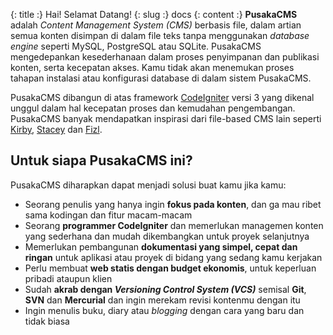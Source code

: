 {: title :} Hai! Selamat Datang!
{: slug :} docs
{: content :} **PusakaCMS** adalah *Content Management System (CMS)* berbasis file, dalam artian semua konten disimpan di dalam file teks tanpa menggunakan *database engine* seperti MySQL, PostgreSQL atau SQLite. PusakaCMS mengedepankan kesederhanaan dalam proses penyimpanan dan publikasi konten, serta kecepatan akses. Kamu tidak akan menemukan proses tahapan instalasi atau konfigurasi database di dalam sistem PusakaCMS.

PusakaCMS dibangun di atas framework [CodeIgniter](http://ellislab.com/codeigniter) versi 3 yang dikenal unggul dalam hal kecepatan proses dan kemudahan pengembangan. PusakaCMS banyak mendapatkan inspirasi dari file-based CMS lain seperti [Kirby](http://getkirby.com), [Stacey](http://staceyapp.com) dan [Fizl](http://github.com/obrignoni/Fizl).

## Untuk siapa PusakaCMS ini?

PusakaCMS diharapkan dapat menjadi solusi buat kamu jika kamu:

- Seorang penulis yang hanya ingin **fokus pada konten**, dan ga mau ribet sama kodingan dan fitur macam-macam
- Seorang **programmer CodeIgniter** dan memerlukan managemen konten yang sederhana dan mudah dikembangkan untuk proyek selanjutnya
- Memerlukan pembangunan **dokumentasi yang simpel, cepat dan ringan** untuk aplikasi atau proyek di bidang yang sedang kamu kerjakan
- Perlu membuat **web statis dengan budget ekonomis**, untuk keperluan pribadi ataupun klien
- Sudah __akrab dengan *Versioning Control System (VCS)*__ semisal **Git**, **SVN** dan **Mercurial** dan ingin merekam revisi kontenmu dengan itu
- Ingin menulis buku, diary atau *blogging* dengan cara yang baru dan tidak biasa
